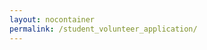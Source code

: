 ```yaml
---
layout: nocontainer
permalink: /student_volunteer_application/
---
```


<script type="text/javascript" src="https://form.jotform.com/jsform/60537738713158"></script>

